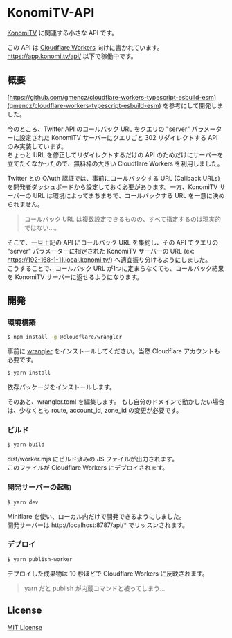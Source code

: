 
# KonomiTV-API

[KonomiTV](https://github.com/tsukumijima/KonomiTV) に関連する小さな API です。

この API は [Cloudflare Workers](https://workers.cloudflare.com/) 向けに書かれています。https://app.konomi.tv/api/ 以下で稼働中です。

## 概要

[https://github.com/gmencz/cloudflare-workers-typescript-esbuild-esm](gmencz/cloudflare-workers-typescript-esbuild-esm) を参考にして開発しました。

今のところ、Twitter API のコールバック URL をクエリの "server" パラメーターに設定された KonomiTV サーバーにクエリごと 302 リダイレクトする API のみ実装しています。  
ちょっと URL を修正してリダイレクトするだけの API のためだけにサーバーを立てたくなかったので、無料枠の大きい Cloudflare Workers を利用しました。

Twitter との OAuth 認証では、事前にコールバックする URL (Callback URLs) を開発者ダッシュボードから設定しておく必要があります。一方、KonomiTV サーバーの URL は環境によってまちまちで、コールバックする URL を一意に決められません。

> コールバック URL は複数設定できるものの、すべて指定するのは現実的ではない…。

そこで、一旦上記の API にコールバック URL を集約し、その API でクエリの "server" パラメーターに指定された KonomiTV サーバーの URL (ex: https://192-168-1-11.local.konomi.tv/) へ適宜振り分けるようにしました。  
こうすることで、コールバック URL が1つに定まらなくても、コールバック結果を KonomiTV サーバーに返せるようになります。

## 開発

### 環境構築

```bash
$ npm install -g @cloudflare/wrangler
```

事前に [wrangler](https://github.com/cloudflare/wrangler) をインストールしてください。当然 Cloudflare アカウントも必要です。

```bash
$ yarn install
```

依存パッケージをインストールします。

そのあと、wrangler.toml を編集します。 
もし自分のドメインで動かしたい場合は、少なくとも route, account_id, zone_id の変更が必要です。

### ビルド

```bash
$ yarn build
```

dist/worker.mjs にビルド済みの JS ファイルが出力されます。  
このファイルが Cloudflare Workers にデプロイされます。

### 開発サーバーの起動

```bash
$ yarn dev
```

Miniflare を使い、ローカル内だけで開発できるようにしました。  
開発サーバーは http://localhost:8787/api/* でリッスンされます。

### デプロイ

```bash
$ yarn publish-worker
```

デプロイした成果物は 10 秒ほどで Cloudflare Workers に反映されます。

> yarn だと publish が内蔵コマンドと被ってしまう…

## License

[MIT License](License.txt)

